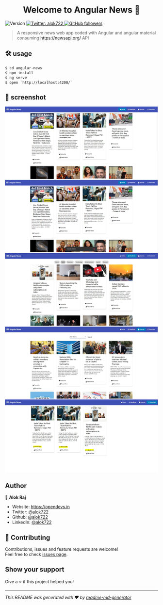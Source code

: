 <h1 align="center">Welcome to Angular News 👋</h1>
<p>
  <img alt="Version" src="https://img.shields.io/badge/version-1.0.0-blue.svg?cacheSeconds=2592000" />
  <a href="https://twitter.com/alok722" target="_blank">
    <img alt="Twitter: alok722" src="https://img.shields.io/twitter/follow/alok722.svg?style=social" />
  </a>
  <a href="https://github.com/alok722" target="_blank">
    <img alt="GitHub followers" src="https://img.shields.io/github/followers/alok722?style=social">                                       
  </a>       
</p>

> A responsive news web app coded with Angular and angular material consuming https://newsapi.org/ API

## 🛠 usage

```shell
$ cd angular-news
$ npm install
$ ng serve
$ open `http://localhost:4200/`
```

## 📸 screenshot
![screenshot 1](./screenshot/news-app-1.JPG)
![screenshot 2](./screenshot/news-app-2.png)
![screenshot 3](./screenshot/news-app-3.JPG)
![screenshot 4](./screenshot/news-app-4.JPG)
![screenshot 5](./screenshot/news-app-5.JPG)

## Author

👤 **Alok Raj**

* Website: https://opendevs.in
* Twitter: [@alok722](https://twitter.com/alok722)
* Github: [@alok722](https://github.com/alok722)
* LinkedIn: [@alok722](https://linkedin.com/in/alok722)

## 🤝 Contributing

Contributions, issues and feature requests are welcome!<br />Feel free to check [issues page](https://github.com/alok722/angular-news/issues). 

## Show your support

Give a ⭐️ if this project helped you!

***
_This README was generated with ❤️ by [readme-md-generator](https://github.com/kefranabg/readme-md-generator)_
